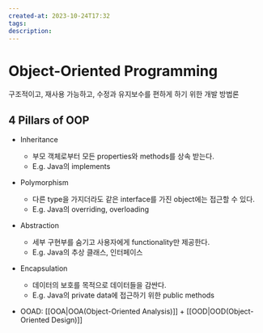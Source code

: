```yaml
---
created-at: 2023-10-24T17:32
tags: 
description:
---
```

# Object-Oriented Programming
구조적이고, 재사용 가능하고, 수정과 유지보수를 편하게 하기 위한 개발 방법론
## 4 Pillars of OOP
- Inheritance
	- 부모 객체로부터 모든 properties와 methods를 상속 받는다.
	- E.g. Java의 implements
- Polymorphism
	- 다른 type을 가지더라도 같은 interface를 가진 object에는 접근할 수 있다.
	- E.g. Java의 overriding, overloading
- Abstraction
	- 세부 구현부를 숨기고 사용자에게 functionality만 제공한다.
	- E.g. Java의 추상 클래스, 인터페이스
- Encapsulation
	- 데이터의 보호를 목적으로 데이터들을 감싼다.
	- E.g. Java의 private data에 접근하기 위한 public methods

- OOAD: [[OOA|OOA(Object-Oriented Analysis)]] + [[OOD|OOD(Object-Oriented Design)]]